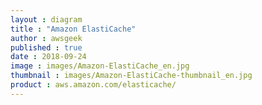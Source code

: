 ```yaml
---
layout : diagram
title : "Amazon ElastiCache"
author : awsgeek
published : true
date : 2018-09-24
image : images/Amazon-ElastiCache_en.jpg
thumbnail : images/Amazon-ElastiCache-thumbnail_en.jpg
product : aws.amazon.com/elasticache/
---
```

